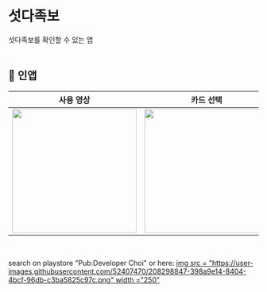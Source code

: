 # 섯다족보

섯다족보를 확인할 수 있는 앱
<br>
<br>

## 🎥 인앱

| 사용 영상                                                                                                                |                                                            카드 선택                                                            | 족보 확인                                                                                                                |
| -------------------------------------------------------------------------------------------------------------------------------- | :-----------------------------------------------------------------------------------------------------------------------------: | -------------------------------------------------------------------------------------------------------------------------------- |
| <img src = "https://user-images.githubusercontent.com/52407470/208298703-fa3262a7-e1fa-4240-87fb-b46124dafb1a.gif" width ="250"> | <img src ="https://user-images.githubusercontent.com/52407470/208298733-a2c38e98-dd29-4de1-8b95-4161b5e6682b.png" width ="250"> | <img src = "https://user-images.githubusercontent.com/52407470/208298748-a1809972-c7f5-4f5a-8684-16c868c886fd.png" width ="250"> |

</br>

search on playstore "Pub:Developer Choi" or here: [img src = "https://user-images.githubusercontent.com/52407470/208298847-398a9e14-8404-4bcf-96db-c3ba5825c97c.png" width ="250"](https://play.google.com/store/apps/details?id=com.kookmin.sutda)
